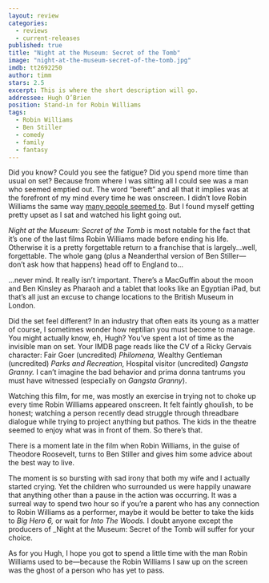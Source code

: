 ```yaml
---
layout: review
categories: 
  - reviews
  - current-releases
published: true
title: "Night at the Museum: Secret of the Tomb"
image: "night-at-the-museum-secret-of-the-tomb.jpg"
imdb: tt2692250
author: timm
stars: 2.5
excerpt: This is where the short description will go.
addressee: Hugh O’Brien
position: Stand-in for Robin Williams
tags: 
  - Robin Williams
  - Ben Stiller
  - comedy
  - family
  - fantasy
---
```

Did you know? Could you see the fatigue? Did you spend more time than usual on set? Because from where I was sitting all I could see was a man who seemed emptied out. The word “bereft” and all that it implies was at the forefront of my mind every time he was onscreen. I didn’t love Robin Williams the same way [many people seemed to](http://www.dearcastandcrew.com/content/2014/8/12/dear-robin.html). But I found myself getting pretty upset as I sat and watched his light going out.

_Night at the Museum: Secret of the Tomb_ is most notable for the fact that it’s one of the last films Robin Williams made before ending his life. Otherwise it is a pretty forgettable return to a franchise that is largely...well, forgettable. The whole gang (plus a Neanderthal version of Ben Stiller—don’t ask how that happens) head off to England to...

...never mind. It really isn’t important. There’s a MacGuffin about the moon and Ben Kinsley as Pharaoh and a tablet that looks like an Egyptian iPad, but that’s all just an excuse to change locations to the British Museum in London.

Did the set feel different? In an industry that often eats its young as a matter of course, I sometimes wonder how reptilian you must become to manage. You might actually know, eh, Hugh? You’ve spent a lot of time as the invisible man on set. Your IMDB page reads like the CV of a Ricky Gervais character: Fair Goer (uncredited) _Philomena,_ Wealthy Gentleman (uncredited) _Parks and Recreation,_ Hospital visitor (uncredited) _Gangsta Granny._ I can’t imagine the bad behavior and prima donna tantrums you must have witnessed (especially on _Gangsta Granny_).

Watching this film, for me, was mostly an exercise in trying not to choke up every time Robin Williams appeared onscreen. It felt faintly ghoulish, to be honest; watching a person recently dead struggle through threadbare dialogue while trying to project anything but pathos. The kids in the theatre seemed to enjoy what was in front of them. So there’s that.

There is a moment late in the film when Robin Williams, in the guise of Theodore Roosevelt, turns to Ben Stiller and gives him some advice about the best way to live.

The moment is so bursting with sad irony that both my wife and I actually started crying. Yet the children who surrounded us were happily unaware that anything other than a pause in the action was occurring. It was a surreal way to spend two hour so if you’re a parent who has any connection to Robin Williams as a performer, maybe it would be better to take the kids to _Big Hero 6,_ or wait for _Into The Woods._ I doubt anyone except the producers of _Night at the Museum: Secret of the Tomb will suffer for your choice.

As for you Hugh, I hope you got to spend a little time with the man Robin Williams used to be—because the Robin Williams I saw up on the screen was the ghost of a person who has yet to pass.